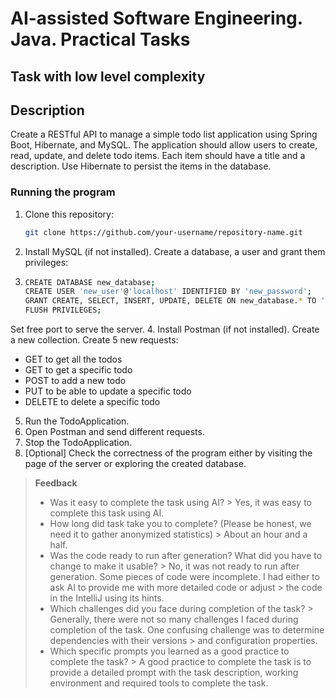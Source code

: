 # AI-assisted Software Engineering. Java. Practical Tasks

## Task with low level complexity

## Description
Create a RESTful API to manage a simple todo list application using Spring Boot, Hibernate, and MySQL.
The application should allow users to create, read, update, and delete todo items. Each item should have a title and a description.
Use Hibernate to persist the items in the database.

### Running the program
1. Clone this repository:
   ```sh
   git clone https://github.com/your-username/repository-name.git
2. Install MySQL (if not installed). Create a database, a user and grant them privileges:
3. ```sh
   CREATE DATABASE new_database;
   CREATE USER 'new_user'@'localhost' IDENTIFIED BY 'new_password';
   GRANT CREATE, SELECT, INSERT, UPDATE, DELETE ON new_database.* TO 'new_user'@'localhost';
   FLUSH PRIVILEGES;
Set free port to serve the server.
4. Install Postman (if not installed). Create a new collection. Create 5 new requests:
- GET to get all the todos
- GET to get a specific todo
- POST to add a new todo
- PUT to be able to update a specific todo
- DELETE to delete a specific todo
5. Run the TodoApplication.
6. Open Postman and send different requests.
7. Stop the TodoApplication.
8. [Optional] Check the correctness of the program either by visiting the page of the server or
   exploring the created database.

> **Feedback**
> - Was it easy to complete the task using AI?
    > Yes, it was easy to complete this task using AI.
> - How long did task take you to complete? (Please be honest, we need it to gather anonymized statistics)
    > About an hour and a half.
> - Was the code ready to run after generation? What did you have to change to make it usable?
    > No, it was not ready to run after generation. Some pieces of code were incomplete. I had either to ask AI to provide me with more detailed code or adjust
    > the code in the IntelliJ using its hints.
> - Which challenges did you face during completion of the task?
    > Generally, there were not so many challenges I faced during completion of the task. One confusing challenge was to determine dependencies with their versions
    > and configuration properties.
> - Which specific prompts you learned as a good practice to complete the task?
    > A good practice to complete the task is to provide a detailed prompt with the task description, working environment and required tools to complete the task.
